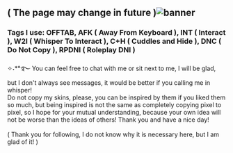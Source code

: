 ## ( The page may change in future )![banner](https://github.com/user-attachments/assets/6f35de93-0e4e-41d0-ba6d-6d37acc90752)

### Tags I use: OFFTAB, AFK ( Away From Keyboard ), INT ( Interact ), W2I ( Whisper To Interact ), C+H ( Cuddles and Hide ), DNC ( Do Not Copy ), RPDNI ( Roleplay DNI )
✧˖*°࿐ You can feel free to chat with me or sit next to me, I will be glad, but I don't always see messages, it would be better if you calling me in whisper!<br/>
Do not copy my skins, please, you can be inspired by them if you liked them so much, but being inspired is not the same as completely copying pixel to pixel, so I hope for your mutual understanding, because your own idea will not be worse than the ideas of others! Thank you and have a nice day!<br/>
<br/>( Thank you for following, I do not know why it is necessary here, but I am glad of it! )
